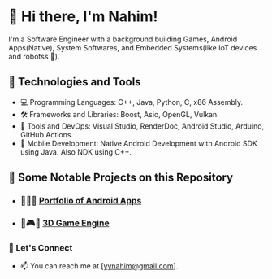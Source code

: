 

# 👋 Hi there, I'm Nahim!

I'm a  Software Engineer with a background building Games, Android Apps(Native), System Softwares, and Embedded Systems(like IoT devices and robotss 🤖).

## 🔧 Technologies and Tools

- 💻 Programming Languages: C++, Java, Python, C, x86 Assembly.
- 🛠️ Frameworks and Libraries: Boost, Asio, OpenGL, Vulkan.
- 🧰 Tools and DevOps: Visual Studio, RenderDoc, Android Studio, Arduino, GitHub Actions.
- 📱  Mobile Development: Native Android Development with Android SDK using Java. Also NDK using C++.

## 📁 Some Notable Projects on this Repository

- ### 📱📁📱 [Portfolio of Android Apps](https://github.com/nahiim/android_portfolio)
- ### 🔧🎮🔩 [3D Game Engine](https://github.com/nahiim/Obsidion)  


  
  
  
### 💬 Let's Connect

- 📫 You can reach me at [yynahim@gmail.com].
